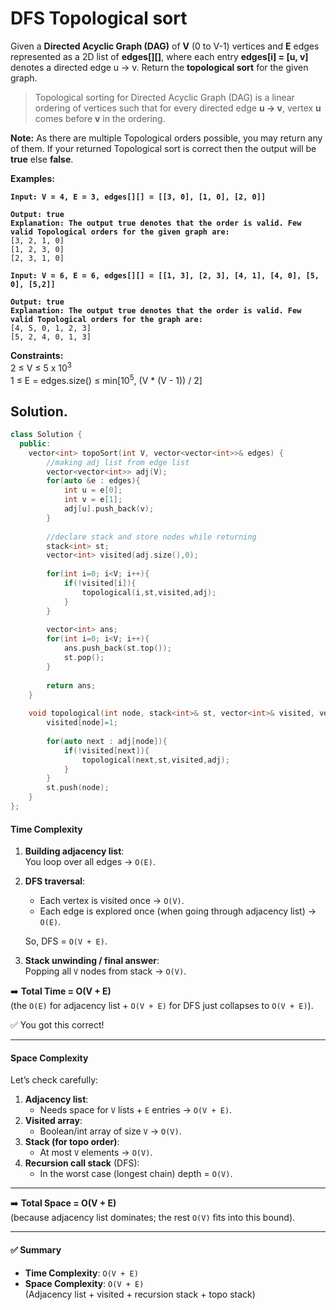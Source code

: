 # DFS Topological sort

Given a **Directed Acyclic Graph (DAG)** of **V** (0 to V-1) vertices and **E** edges represented as a 2D list of **edges\[]\[]**, where each entry **edges\[i] = \[u, v]** denotes a directed edge u -> v. Return the **topological sort** for the given graph.

> Topological sorting for Directed Acyclic Graph (DAG) is a linear ordering of vertices such that for every directed edge **u -> v**, vertex **u** comes before **v** in the ordering.

**Note:** As there are multiple Topological orders possible, you may return any of them. If your returned Topological sort is correct then the output will be **true** else **false**.

**Examples:**

<pre><code><strong>Input: V = 4, E = 3, edges[][] = [[3, 0], [1, 0], [2, 0]]
</strong>
<strong>Output: true
</strong><strong>Explanation: The output true denotes that the order is valid. Few valid Topological orders for the given graph are:
</strong>[3, 2, 1, 0]
[1, 2, 3, 0]
[2, 3, 1, 0]
</code></pre>

<pre><code><strong>Input: V = 6, E = 6, edges[][] = [[1, 3], [2, 3], [4, 1], [4, 0], [5, 0], [5,2]]
</strong>
<strong>Output: true
</strong><strong>Explanation: The output true denotes that the order is valid. Few valid Topological orders for the graph are:
</strong>[4, 5, 0, 1, 2, 3]
[5, 2, 4, 0, 1, 3]
</code></pre>

**Constraints:**\
2  ≤  V  ≤  5 x 10<sup>3</sup>\
1  ≤  E = edges.size()  ≤  min\[10<sup>5</sup>, (V \* (V - 1)) / 2]



## Solution.

```cpp
class Solution {
  public:
    vector<int> topoSort(int V, vector<vector<int>>& edges) {
        //making adj list from edge list
        vector<vector<int>> adj(V);
        for(auto &e : edges){
            int u = e[0];
            int v = e[1];
            adj[u].push_back(v);
        }
        
        //declare stack and store nodes while returning
        stack<int> st;
        vector<int> visited(adj.size(),0);
        
        for(int i=0; i<V; i++){
            if(!visited[i]){
                topological(i,st,visited,adj);
            }
        }
        
        vector<int> ans;
        for(int i=0; i<V; i++){
            ans.push_back(st.top());
            st.pop();
        }
        
        return ans;
    }
    
    void topological(int node, stack<int>& st, vector<int>& visited, vector<vector<int>>& adj){
        visited[node]=1;
        
        for(auto next : adj[node]){
            if(!visited[next]){
                topological(next,st,visited,adj);
            }
        }
        st.push(node);
    }
};
```

#### **Time Complexity**

1. **Building adjacency list**:\
   You loop over all edges → `O(E)`.
2.  **DFS traversal**:

    * Each vertex is visited once → `O(V)`.
    * Each edge is explored once (when going through adjacency list) → `O(E)`.

    So, DFS = `O(V + E)`.
3. **Stack unwinding / final answer**:\
   Popping all `V` nodes from stack → `O(V)`.

➡️ **Total Time = O(V + E)**\
(the `O(E)` for adjacency list + `O(V + E)` for DFS just collapses to `O(V + E)`).

✅ You got this correct!

***

#### **Space Complexity**

Let’s check carefully:

1. **Adjacency list**:
   * Needs space for `V` lists + `E` entries → `O(V + E)`.
2. **Visited array**:
   * Boolean/int array of size `V` → `O(V)`.
3. **Stack (for topo order)**:
   * At most `V` elements → `O(V)`.
4. **Recursion call stack** (DFS):
   * In the worst case (longest chain) depth = `O(V)`.

***

➡️ **Total Space = O(V + E)**\
(because adjacency list dominates; the rest `O(V)` fits into this bound).

***

#### ✅ Summary

* **Time Complexity**: `O(V + E)`
* **Space Complexity**: `O(V + E)`\
  (Adjacency list + visited + recursion stack + topo stack)


